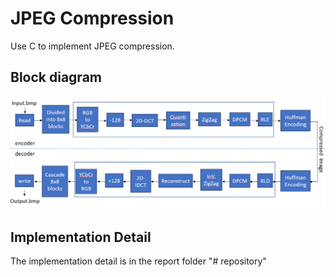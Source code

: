 # JPEG Compression

Use C to implement JPEG compression.

## Block diagram

![image](Blockdiagram.png)

## Implementation Detail

The implementation detail is in the report folder
"# repository" 
